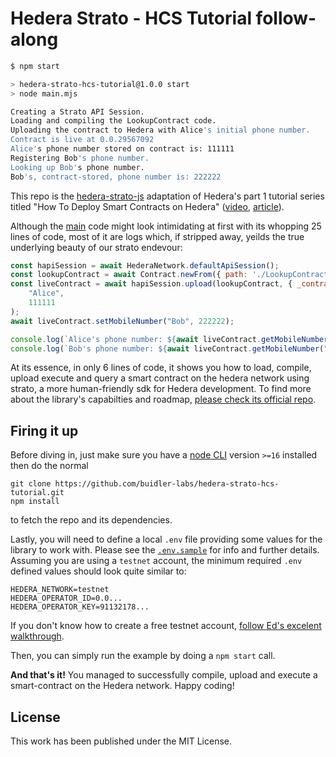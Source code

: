 # Hedera Strato - HCS Tutorial follow-along
``` bash
$ npm start

> hedera-strato-hcs-tutorial@1.0.0 start
> node main.mjs

Creating a Strato API Session.
Loading and compiling the LookupContract code.
Uploading the contract to Hedera with Alice's initial phone number.
Contract is live at 0.0.29567092
Alice's phone number stored on contract is: 111111
Registering Bob's phone number.
Looking up Bob's phone number.
Bob's, contract-stored, phone number is: 222222
```

This repo is the [hedera-strato-js](https://github.com/buidler-labs/hedera-strato-js) adaptation of Hedera's part 1 tutorial series titled "How To Deploy Smart Contracts on Hedera" ([video](https://youtu.be/L9Tm6yn_ayY), [article](https://hedera.com/blog/how-to-deploy-smart-contracts-on-hedera-part-1-a-simple-getter-and-setter-contract)). 

Although the [main](./main.mjs) code might look intimidating at first with its whopping 25 lines of code, most of it are logs which, if stripped away, yeilds the true underlying beauty of our strato endevour:
``` js
const hapiSession = await HederaNetwork.defaultApiSession();
const lookupContract = await Contract.newFrom({ path: './LookupContract.sol', ignoreWarnings: true });
const liveContract = await hapiSession.upload(lookupContract, { _contract: { gas: 100000 } }, 
    "Alice", 
    111111
);
await liveContract.setMobileNumber("Bob", 222222);

console.log(`Alice's phone number: ${await liveContract.getMobileNumber("Alice")}`);
console.log(`Bob's phone number: ${await liveContract.getMobileNumber("Bob")}`);
```

At its essence, in only 6 lines of code, it shows you how to load, compile, upload execute and query a smart contract on the hedera network using strato, a more human-friendly sdk for Hedera development. To find more about the library's capabilties and roadmap, [please check its official repo](https://github.com/buidler-labs/hedera-strato-js).

## Firing it up

Before diving in, just make sure you have a [node CLI](https://nodejs.org/en/download/) version `>=16` installed then do the normal
```
git clone https://github.com/buidler-labs/hedera-strato-hcs-tutorial.git
npm install
```
to fetch the repo and its dependencies.

Lastly, you will need to define a local `.env` file providing some values for the library to work with. Please see the [`.env.sample`](./.env.sample) for info and further details. Assuming you are using a `testnet` account, the minimum required `.env` defined values should look quite similar to:

```
HEDERA_NETWORK=testnet
HEDERA_OPERATOR_ID=0.0...
HEDERA_OPERATOR_KEY=91132178...
```

If you don't know how to create a free testnet account, [follow Ed's excelent walkthrough](https://www.youtube.com/watch?v=L9Tm6yn_ayY&t=88s). 

Then, you can simply run the example by doing a `npm start` call. 

**And that's it!** You managed to successfully compile, upload and execute a smart-contract on the Hedera network. Happy coding!

## License
This work has been published under the MIT License.